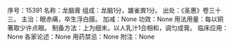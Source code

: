 序号：15391
名称：龙脑膏
组成：龙脑1分，雄雀粪1分。
出处：《圣惠》卷三十三。
主治：眼赤痛，卒生浮白膜。
加减：None
功效：None
用法用量：每以铜箸取少许点眼。
制备方法：上为细末。以人乳汁1合相和，调匀成膏。
临床应用：None
各家论述：None
用药禁忌：None
附注：None
